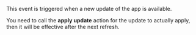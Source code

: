 This event is triggered when a new update of the app is available.

You need to call the **apply update** action for the update to actually apply, then it will be effective after the next refresh.